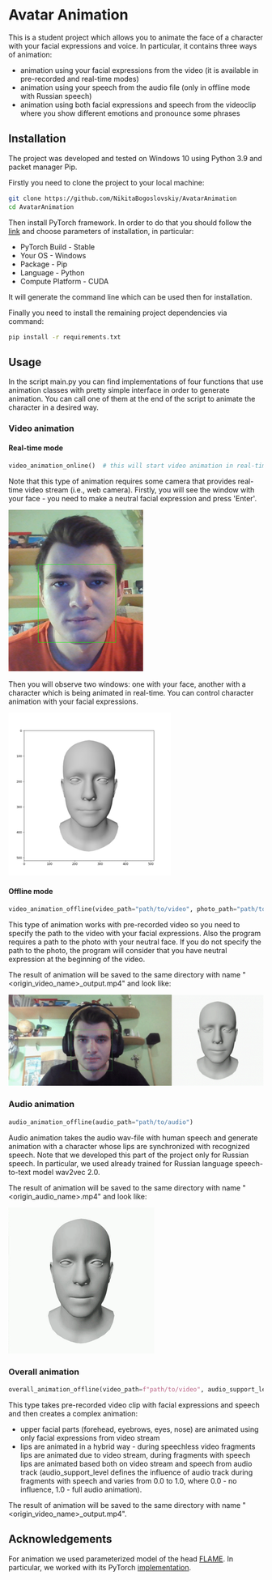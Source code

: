 # Avatar Animation

This is a student project which allows you to animate the face of a character with your facial expressions and voice. In particular, it contains three ways of animation:
* animation using your facial expressions from the video (it is available in pre-recorded and real-time modes)
* animation using your speech from the audio file (only in offline mode with Russian speech)
* animation using both facial expressions and speech from the videoclip where you show different emotions and pronounce some phrases 


## Installation
The project was developed and tested on Windows 10 using Python 3.9 and packet manager Pip.

Firstly you need to clone the project to your local machine:
```bash
git clone https://github.com/NikitaBogoslovskiy/AvatarAnimation
cd AvatarAnimation
```

Then install PyTorch framework. In order to do that you should follow the [link](https://pytorch.org/get-started/locally/) and choose parameters of installation, in particular:
* PyTorch Build - Stable
* Your OS - Windows
* Package - Pip
* Language - Python
* Compute Platform - CUDA

It will generate the command line which can be used then for installation.

Finally you need to install the remaining project dependencies via command:

```bash
pip install -r requirements.txt
```

## Usage

In the script main.py you can find implementations of four functions that use animation classes with pretty simple interface in order to generate animation. You can call one of them at the end of the script to animate the character in a desired way. 

### Video animation

#### Real-time mode
```python
video_animation_online()  # this will start video animation in real-time
```
Note that this type of animation requires some camera that provides real-time video stream (i.e., web camera). 
Firstly, you will see the window with your face - you need to make a neutral facial expression and press 'Enter'. 

![](https://github.com/NikitaBogoslovskiy/AvatarAnimation/blob/dev/other_data/readme_files/neutral_face.png?raw=true)

Then you will observe two windows: one with your face, another with a character which is being animated in real-time. You can control character animation with your facial expressions. 

![](https://github.com/NikitaBogoslovskiy/AvatarAnimation/blob/dev/other_data/readme_files/online_video_animation.png?raw=true)

#### Offline mode
```python
video_animation_offline(video_path="path/to/video", photo_path="path/to/photo")
```
This type of animation works with pre-recorded video so you need to specify the path to the video with your facial expressions. Also the program requires a path to the photo with your neutral face. If you do not specify the path to the photo, the program will consider that you have neutral expression at the beginning of the video.

The result of animation will be saved to the same directory with name "<origin_video_name>_output.mp4" and look like:

![](https://github.com/NikitaBogoslovskiy/AvatarAnimation/blob/dev/other_data/readme_files/offline_video_animation.gif?raw=true)

### Audio animation
```python
audio_animation_offline(audio_path="path/to/audio")
```
Audio animation takes the audio wav-file with human speech and generate animation with a character whose lips are synchronized with recognized speech. Note that we developed this part of the project only for Russian speech. In particular, we used already trained for Russian language speech-to-text model wav2vec 2.0.  

The result of animation will be saved to the same directory with name "<origin_audio_name>.mp4" and look like:

![](https://github.com/NikitaBogoslovskiy/AvatarAnimation/blob/dev/other_data/readme_files/audio_animation.gif?raw=true)

### Overall animation
```python
overall_animation_offline(video_path=f"path/to/video", audio_support_level=0.8)
```
This type takes pre-recorded video clip with facial expressions and speech and then creates a complex animation:
- upper facial parts (forehead, eyebrows, eyes, nose) are animated using only facial expressions from video stream
- lips are animated in a hybrid way - during speechless video fragments lips are animated due to video stream, during fragments with speech lips are animated based both on video stream and speech from audio track (audio_support_level defines the influence of audio track during fragments with speech and varies from 0.0 to 1.0, where 0.0 - no influence, 1.0 - full audio animation).

The result of animation will be saved to the same directory with name "<origin_video_name>_output.mp4".

## Acknowledgements

For animation we used parameterized model of the head [FLAME](https://flame.is.tue.mpg.de/). In particular, we worked with its PyTorch [implementation](https://github.com/soubhiksanyal/FLAME_PyTorch).
